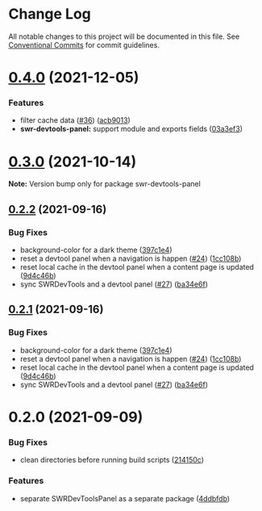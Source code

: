 # Change Log

All notable changes to this project will be documented in this file.
See [Conventional Commits](https://conventionalcommits.org) for commit guidelines.

# [0.4.0](https://github.com/koba04/swr-devtools/compare/v0.3.0...v0.4.0) (2021-12-05)


### Features

* filter cache data ([#36](https://github.com/koba04/swr-devtools/issues/36)) ([acb9013](https://github.com/koba04/swr-devtools/commit/acb9013a9ec6b504c51ae1e6ac7fca33cd08fbb1))
* **swr-devtools-panel:** support module and exports fields ([03a3ef3](https://github.com/koba04/swr-devtools/commit/03a3ef3e328e9a2e04fd90fd08de8701ae9f6e2d))





# [0.3.0](https://github.com/koba04/swr-devtools/compare/v0.2.2...v0.3.0) (2021-10-14)

**Note:** Version bump only for package swr-devtools-panel





## [0.2.2](https://github.com/koba04/swr-devtools/compare/v0.2.0...v0.2.2) (2021-09-16)


### Bug Fixes

* background-color for a dark theme ([397c1e4](https://github.com/koba04/swr-devtools/commit/397c1e433f44f6961ea0121a34681a8c605e8fee))
* reset a devtool panel when a navigation is happen ([#24](https://github.com/koba04/swr-devtools/issues/24)) ([1cc108b](https://github.com/koba04/swr-devtools/commit/1cc108bf3556b65b8d251e3b22af9505ea28e8da))
* reset local cache in the devtool panel when a content page is updated ([9d4c46b](https://github.com/koba04/swr-devtools/commit/9d4c46be417180a50eef5baa95fa63b80fe273fa))
* sync SWRDevTools and a devtool panel ([#27](https://github.com/koba04/swr-devtools/issues/27)) ([ba34e6f](https://github.com/koba04/swr-devtools/commit/ba34e6ff3be261cd656a5d90f0b4bef64e1b71e8))





## [0.2.1](https://github.com/koba04/swr-devtools/compare/v0.2.0...v0.2.1) (2021-09-16)


### Bug Fixes

* background-color for a dark theme ([397c1e4](https://github.com/koba04/swr-devtools/commit/397c1e433f44f6961ea0121a34681a8c605e8fee))
* reset a devtool panel when a navigation is happen ([#24](https://github.com/koba04/swr-devtools/issues/24)) ([1cc108b](https://github.com/koba04/swr-devtools/commit/1cc108bf3556b65b8d251e3b22af9505ea28e8da))
* reset local cache in the devtool panel when a content page is updated ([9d4c46b](https://github.com/koba04/swr-devtools/commit/9d4c46be417180a50eef5baa95fa63b80fe273fa))
* sync SWRDevTools and a devtool panel ([#27](https://github.com/koba04/swr-devtools/issues/27)) ([ba34e6f](https://github.com/koba04/swr-devtools/commit/ba34e6ff3be261cd656a5d90f0b4bef64e1b71e8))





# 0.2.0 (2021-09-09)


### Bug Fixes

* clean directories before running build scripts ([214150c](https://github.com/koba04/swr-devtools/commit/214150c70f6c7e823baff9ab2c16802dbb27afda))


### Features

* separate SWRDevToolsPanel as a separate package ([4ddbfdb](https://github.com/koba04/swr-devtools/commit/4ddbfdbeb7051ed4df5ded307461ab60820a4cf4))
